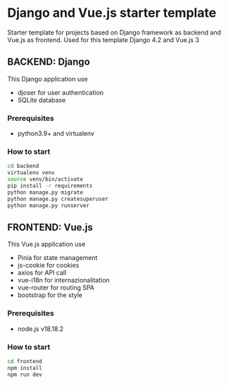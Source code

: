 # Django and Vue.js starter template

Starter template for projects based on Django framework as backend and Vue.js as frontend. 
Used for this template Django 4.2 and Vue.js 3

## BACKEND: Django

This Django application use 
- djoser for user authentication
- SQLite database

### Prerequisites

  - python3.9+ and virtualenv 

### How to start

```bash
cd backend
virtualenv venv
source venv/bin/activate
pip install -r requirements
python manage.py migrate
python manage.py createsuperuser
python manage.py runserver
```

## FRONTEND: Vue.js

This Vue.js application use 
- Pinia for state management
- js-cookie for cookies
- axios for API call
- vue-i18n for internazionalitation
- vue-router for routing SPA
- bootstrap for the style

### Prerequisites

  - node.js v18.18.2
  
### How to start

```bash
cd frontend
npm install
npm run dev
```